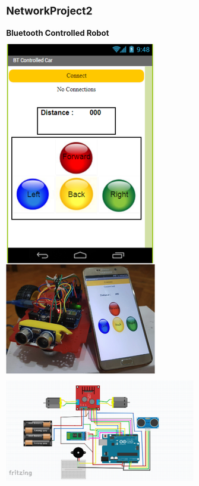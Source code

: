 # NetworkProject2



## Bluetooth Controlled Robot

<img src="https://github.com/gulzade/NetworkProject2/blob/master/interface.PNG" width="400"/> <img src="https://github.com/gulzade/NetworkProject2/blob/master/projectImage.png" width="400"/>

<img src="https://github.com/gulzade/NetworkProject2/blob/master/fritzing.PNG" width="700"/>
